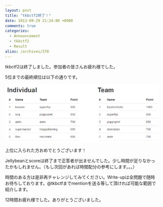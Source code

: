 ```yaml
---
layout: post
title: "tkbctf2終了！"
date: 2013-09-29 21:24:00 +0900
comments: true
categories:
  - Announcement
  - tkbctf2
  - Result
alias: /archives/270
---
```


tkbctf2は終了しました。参加者の皆さんお疲れ様でした。

5位までの最終順位は以下の通りです。

![tkbctf2 ranking](/images/2013/09/ranking.png)

上位に入られた方おめでとうございます！

Jellybeanとscoreは終了まで正答者が出ませんでした。少し時間が足りなかったかもしれません。（もし次回があれば時間配分の参考にします。。。）

時間のある方は是非再チャレンジしてみてください。Write-upは全問題で随時お待ちしております。@tkbctfまでmentionを送る等して頂ければ可能な範囲で紹介します。

12時間お疲れ様でした。ありがとうございました。